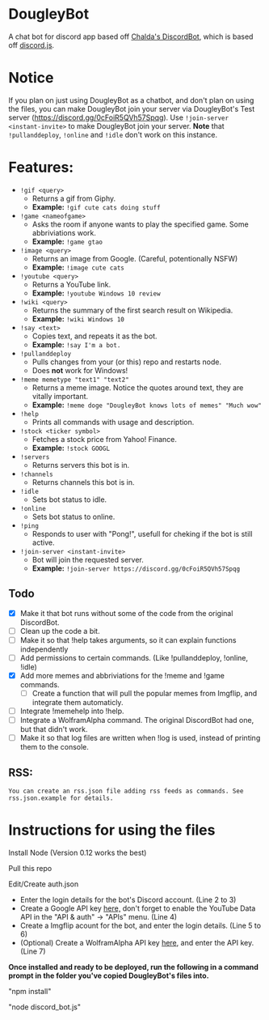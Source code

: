 # DougleyBot
A chat bot for discord app based off <a href="https://github.com/chalda/DiscordBot/">Chalda's DiscordBot</a>, which is based off <a href="https://github.com/hydrabolt/discord.js/">discord.js</a>.

# Notice
If you plan on just using DougleyBot as a chatbot, and don't plan on using the files, you can make DougleyBot join your server via DougleyBot's Test server (https://discord.gg/0cFoiR5QVh57Spqg). Use `!join-server <instant-invite>` to make DougleyBot join your server.
**Note** that `!pullanddeploy`, `!online` and `!idle` don't work on this instance.

# Features:
- `!gif <query>`
  - Returns a gif from Giphy. 
  - **Example:** `!gif cute cats doing stuff`
- `!game <nameofgame>`
  - Asks the room if anyone wants to play the specified game. Some abbriviations work. 
  - **Example:** `!game gtao`
- `!image <query>` 
  - Returns an image from Google. (Careful, potentionally NSFW) 
  - **Example:** `!image cute cats`
- `!youtube <query>`
  - Returns a YouTube link. 
  - **Example:** `!youtube Windows 10 review`
- `!wiki <query>` 
  - Returns the summary of the first search result on Wikipedia. 
  - **Example:** `!wiki Windows 10`
- `!say <text>`
  - Copies text, and repeats it as the bot. 
  - **Example:** `!say I'm a bot.`
- `!pullanddeploy` 
  - Pulls changes from your (or this) repo and restarts node.  
  - Does <strong>not</strong> work for Windows!
- `!meme memetype "text1" "text2"`
  - Returns a meme image. Notice the quotes around text, they are vitally important. 
  - **Example:** `!meme doge "DougleyBot knows lots of memes" "Much wow"`
- `!help`
  - Prints all commands with usage and description.
- `!stock <ticker symbol>`
  - Fetches a stock price from Yahoo! Finance.
  - **Example:** `!stock GOOGL`
- `!servers`
  - Returns servers this bot is in.
- `!channels`
  - Returns channels this bot is in.
- `!idle`
  - Sets bot status to idle.
- `!online`
  - Sets bot status to online.
- `!ping` 
  - Responds to user with "Pong!", usefull for cheking if the bot is still active.
- `!join-server <instant-invite>`
  - Bot will join the requested server. 
  - **Example:** `!join-server https://discord.gg/0cFoiR5QVh57Spqg`

## Todo

- [x] Make it that bot runs without some of the code from the original DiscordBot.
- [ ] Clean up the code a bit.
- [ ] Make it so that !help takes arguments, so it can explain functions independently
- [ ] Add permissions to certain commands. (Like !pullanddeploy, !online, !idle)
- [x] Add more memes and abbriviations for the !meme and !game commands.
    - [ ] Create a function that will pull the popular memes from Imgflip, and integrate them automaticly.
- [ ] Integrate !memehelp into !help.
- [ ] Integrate a WolframAlpha command. The original DiscordBot had one, but that didn't work.
- [ ] Make it so that log files are written when !log is used, instead of printing them to the console.

## RSS:
    You can create an rss.json file adding rss feeds as commands. See rss.json.example for details.

# Instructions for using the files

Install Node (Version 0.12 works the best)

Pull this repo

Edit/Create auth.json
- Enter the login details for the bot's Discord account. (Line 2 to 3)
- Create a Google API key <a href="https://console.developers.google.com">here,</a> don't forget to enable the YouTube Data API in the "API & auth" -> "APIs" menu. (Line 4)
- Create a Imgflip acount for the bot, and enter the login details. (Line 5 to 6)
- (Optional) Create a WolframAlpha API key <a href="http://products.wolframalpha.com/api/">here,</a> and enter the API key. (Line 7)


<strong>Once installed and ready to be deployed, run the following in a command prompt in the folder you've copied DougleyBot's files into.</strong>


"npm install"

"node discord_bot.js"
